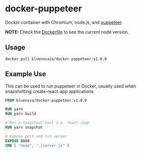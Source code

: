 # docker-puppeteer    

Docker container with Chromium, node.js, and [puppeteer](https://github.com/puppeteer/puppeteer).

**NOTE:** Check the [Dockerfile](./Dockerfile) to see the current node version.

## Usage

`docker pull bluenovaio/docker-puppeteer:v1.0.0`

## Example Use

This can be used to run puppeteer in Docker, usually used when snapshotting create-react-app applications.

```dockerfile
FROM bluenova/docker-puppeteer:v1.0.0

RUN yarn
RUN yarn build

# Run a snapshoot tool i.e. react-snap
RUN yarn snapshot

# Expose port and run server
EXPOSE 8080
CMD [ "node", "./server.js" ]
```
